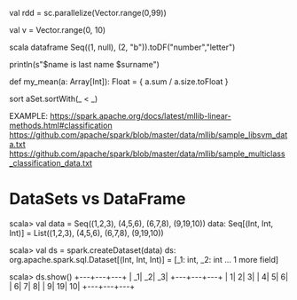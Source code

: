 
val rdd = sc.parallelize(Vector.range(0,99))

val v = Vector.range(0, 10)


scala dataframe
Seq((1, null), (2, "b")).toDF("number","letter")

println(s"$name is last name $surname")

def my_mean(a: Array[Int]): Float = {
    a.sum / a.size.toFloat
}

sort 
aSet.sortWith(_ < _)


EXAMPLE:
https://spark.apache.org/docs/latest/mllib-linear-methods.html#classification
https://github.com/apache/spark/blob/master/data/mllib/sample_libsvm_data.txt
https://github.com/apache/spark/blob/master/data/mllib/sample_multiclass_classification_data.txt



# DataSets vs DataFrame
scala> val data = Seq((1,2,3), (4,5,6), (6,7,8), (9,19,10))
data: Seq[(Int, Int, Int)] = List((1,2,3), (4,5,6), (6,7,8), (9,19,10))

scala> val ds = spark.createDataset(data)
ds: org.apache.spark.sql.Dataset[(Int, Int, Int)] = [_1: int, _2: int ... 1 more field]

scala> ds.show()
+---+---+---+
| _1| _2| _3|
+---+---+---+
|  1|  2|  3|
|  4|  5|  6|
|  6|  7|  8|
|  9| 19| 10|
+---+---+---+
